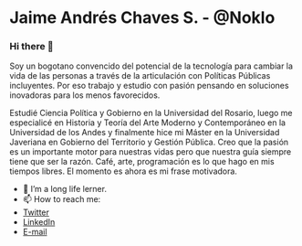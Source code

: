 # Jaime Andrés Chaves S. - @Noklo

### Hi there 👋

Soy un bogotano convencido del potencial de la tecnología para cambiar la vida de las personas a través de la articulación con Políticas Públicas incluyentes. Por eso trabajo y estudio con pasión pensando en soluciones inovadoras para los menos favorecidos.

Estudié Ciencia Política y Gobierno en la Universidad del Rosario, luego me especialicé en Historia y Teoría del Arte Moderno y Contemporáneo en la Universidad de los Andes y finalmente hice mi Máster en la Universidad Javeriana en Gobierno del Territorio y Gestión Pública. Creo que la pasión es un importante motor para nuestras vidas pero que nuestra guía siempre tiene que ser la razón.
Café, arte, programación es lo que hago en mis tiempos libres. El momento es ahora es mi frase motivadora.




- 🌱 I’m a long life lerner.
- 📫 How to reach me: 
- [Twitter](https://twitter.com/@JaimeAChavesS)
- [LinkedIn](https://www.linkedin.com/in/jaime-chaves-a38552120/)
- [E-mail](jandres.chavess@gmail.com)


